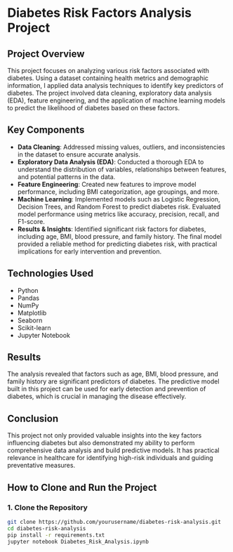 # Diabetes Risk Factors Analysis Project

## Project Overview
This project focuses on analyzing various risk factors associated with diabetes. Using a dataset containing health metrics and demographic information, I applied data analysis techniques to identify key predictors of diabetes. The project involved data cleaning, exploratory data analysis (EDA), feature engineering, and the application of machine learning models to predict the likelihood of diabetes based on these factors.

## Key Components
- **Data Cleaning**: Addressed missing values, outliers, and inconsistencies in the dataset to ensure accurate analysis.
- **Exploratory Data Analysis (EDA)**: Conducted a thorough EDA to understand the distribution of variables, relationships between features, and potential patterns in the data.
- **Feature Engineering**: Created new features to improve model performance, including BMI categorization, age groupings, and more.
- **Machine Learning**: Implemented models such as Logistic Regression, Decision Trees, and Random Forest to predict diabetes risk. Evaluated model performance using metrics like accuracy, precision, recall, and F1-score.
- **Results & Insights**: Identified significant risk factors for diabetes, including age, BMI, blood pressure, and family history. The final model provided a reliable method for predicting diabetes risk, with practical implications for early intervention and prevention.

## Technologies Used
- Python
- Pandas
- NumPy
- Matplotlib
- Seaborn
- Scikit-learn
- Jupyter Notebook

## Results
The analysis revealed that factors such as age, BMI, blood pressure, and family history are significant predictors of diabetes. The predictive model built in this project can be used for early detection and prevention of diabetes, which is crucial in managing the disease effectively.

## Conclusion
This project not only provided valuable insights into the key factors influencing diabetes but also demonstrated my ability to perform comprehensive data analysis and build predictive models. It has practical relevance in healthcare for identifying high-risk individuals and guiding preventative measures.
## How to Clone and Run the Project

### 1. Clone the Repository
```bash
git clone https://github.com/yourusername/diabetes-risk-analysis.git
cd diabetes-risk-analysis
pip install -r requirements.txt
jupyter notebook Diabetes_Risk_Analysis.ipynb

